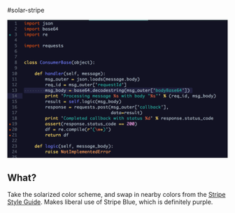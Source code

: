 #solar-stripe

![screenshot](https://github.com/df-stripe/textmate-solarized/raw/master/Screen%20Shot%202018-02-16%20at%201.22.21%20PM.png)

## What?

Take the solarized color scheme, and swap in nearby colors from the [Stripe Style Guide](https://design.corp.stripe.com/web-style/#colors).
Makes liberal use of Stripe Blue, which is definitely purple.
